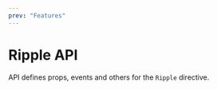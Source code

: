 ```yaml
---
prev: "Features"
---
```


# Ripple API

API defines props, events and others for the `Ripple` directive.
